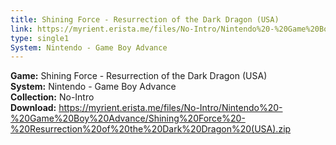 ```yaml
---
title: Shining Force - Resurrection of the Dark Dragon (USA)
link: https://myrient.erista.me/files/No-Intro/Nintendo%20-%20Game%20Boy%20Advance/Shining%20Force%20-%20Resurrection%20of%20the%20Dark%20Dragon%20(USA).zip
type: single1
System: Nintendo - Game Boy Advance
---
```

<b>Game:</b> Shining Force - Resurrection of the Dark Dragon (USA)<br>
<b>System:</b> Nintendo - Game Boy Advance<br>
<b>Collection:</b> No-Intro<br>
<b>Download:</b> https://myrient.erista.me/files/No-Intro/Nintendo%20-%20Game%20Boy%20Advance/Shining%20Force%20-%20Resurrection%20of%20the%20Dark%20Dragon%20(USA).zip